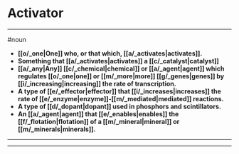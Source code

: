 # Activator
---
#noun
- **[[o/_one|One]] who, or that which, [[a/_activates|activates]].**
- **Something that [[a/_activates|activates]] a [[c/_catalyst|catalyst]]**
- **[[a/_any|Any]] [[c/_chemical|chemical]] or [[a/_agent|agent]] which regulates [[o/_one|one]] or [[m/_more|more]] [[g/_genes|genes]] by [[i/_increasing|increasing]] the rate of transcription.**
- **A type of [[e/_effector|effector]] that [[i/_increases|increases]] the rate of [[e/_enzyme|enzyme]]-[[m/_mediated|mediated]] reactions.**
- **A type of [[d/_dopant|dopant]] used in phosphors and scintillators.**
- **An [[a/_agent|agent]] that [[e/_enables|enables]] the [[f/_flotation|flotation]] of a [[m/_mineral|mineral]] or [[m/_minerals|minerals]].**
---
---
